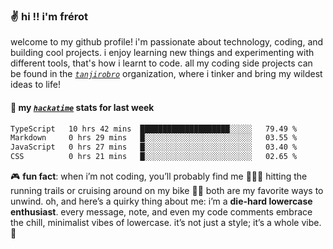 ### ✌️ hi !! i'm frérot

welcome to my github profile! i'm passionate about technology, coding, and
building cool projects. i enjoy learning new things and experimenting with
different tools, that's how i learnt to code. all my coding side projects
can be found in the [_`tanjirobro`_](https://github.com/tanjirobro) organization,
where i tinker and bring my wildest ideas to life!

#### 📡 my [_`hackatime`_](https://waka.hackclub.com/) stats for last week

<!--START_SECTION:waka-->

```txt
TypeScript   10 hrs 42 mins  ████████████████████░░░░░   79.49 %
Markdown     0 hrs 29 mins   █░░░░░░░░░░░░░░░░░░░░░░░░   03.55 %
JavaScript   0 hrs 27 mins   █░░░░░░░░░░░░░░░░░░░░░░░░   03.40 %
CSS          0 hrs 21 mins   █░░░░░░░░░░░░░░░░░░░░░░░░   02.65 %
```

<!--END_SECTION:waka-->

🎮 **fun fact**: when i’m not coding, you’ll probably find me 🏃🏽‍♂️ hitting the running trails or cruising around on my bike 🚴‍♂️ both are my favorite
ways to unwind. oh, and here’s a quirky thing about me: i’m a **die-hard
lowercase enthusiast**. every message, note, and even my code comments embrace
the chill, minimalist vibes of lowercase. it’s not just a style; it’s a whole
vibe. 🤘
